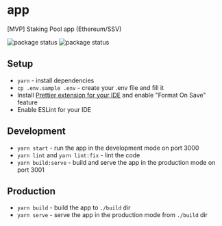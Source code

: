 # app

[MVP] Staking Pool app (Ethereum/SSV)

![package status](https://github.com/stakestar/app/actions/workflows/firebase-hosting-merge.yml/badge.svg)
![package status](https://github.com/stakestar/app/actions/workflows/firebase-hosting-pull-request.yml/badge.svg)

## Setup

- `yarn` - install dependencies
- `cp .env.sample .env` - create your .env file and fill it
- Install [Prettier extension for your IDE](https://prettier.io/docs/en/editors.html) and enable "Format On Save" feature
- Enable ESLint for your IDE

## Development

- `yarn start` - run the app in the development mode on port 3000
- `yarn lint` and `yarn lint:fix` - lint the code
- `yarn build:serve` - build and serve the app in the production mode on port 3001

## Production

- `yarn build` - build the app to `./build` dir
- `yarn serve` - serve the app in the production mode from `./build` dir
